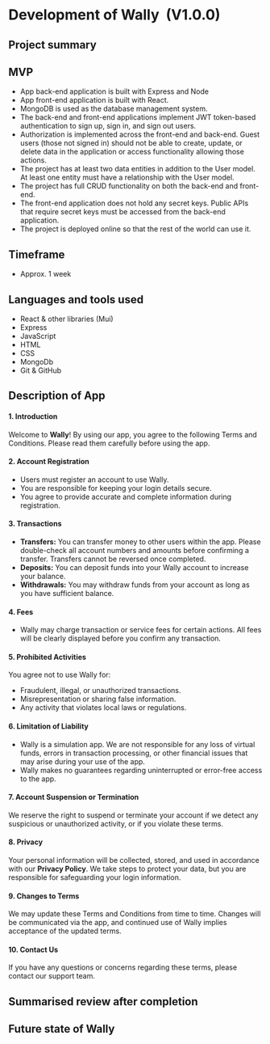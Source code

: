 # Development of Wally  (V1.0.0)


## Project summary

## MVP
- App back-end application is built with Express and Node
- App front-end application is built with React.
- MongoDB is used as the database management system.
- The back-end and front-end applications implement JWT token-based authentication to sign up, sign in, and sign out users.
- Authorization is implemented across the front-end and back-end. Guest users (those not signed in) should not be able to create, update, or delete data in the application or access functionality allowing those actions.
- The project has at least two data entities in addition to the User model. At least one entity must have a relationship with the User model.
- The project has full CRUD functionality on both the back-end and front-end.
- The front-end application does not hold any secret keys. Public APIs that require secret keys must be accessed from the back-end application.
- The project is deployed online so that the rest of the world can use it.

## Timeframe

- Approx. 1 week

## Languages and tools used

- React & other libraries (Mui)
- Express
- JavaScript
- HTML
- CSS
- MongoDb
- Git & GitHub

## Description of App

#### 1. Introduction
Welcome to **Wally**! By using our app, you agree to the following Terms and Conditions. Please read them carefully before using the app.
#### 2. Account Registration
- Users must register an account to use Wally.
- You are responsible for keeping your login details secure.
- You agree to provide accurate and complete information during registration.
#### 3. Transactions
- **Transfers:** You can transfer money to other users within the app. Please double-check all account numbers and amounts before confirming a transfer. Transfers cannot be reversed once completed.
- **Deposits:** You can deposit funds into your Wally account to increase your balance.
- **Withdrawals:** You may withdraw funds from your account as long as you have sufficient balance.
#### 4. Fees
- Wally may charge transaction or service fees for certain actions. All fees will be clearly displayed before you confirm any transaction.
#### 5. Prohibited Activities
You agree not to use Wally for:
- Fraudulent, illegal, or unauthorized transactions.
- Misrepresentation or sharing false information.
- Any activity that violates local laws or regulations.
#### 6. Limitation of Liability
- Wally is a simulation app. We are not responsible for any loss of virtual funds, errors in transaction processing, or other financial issues that may arise during your use of the app.
- Wally makes no guarantees regarding uninterrupted or error-free access to the app.
#### 7. Account Suspension or Termination
We reserve the right to suspend or terminate your account if we detect any suspicious or unauthorized activity, or if you violate these terms.
#### 8. Privacy
Your personal information will be collected, stored, and used in accordance with our **Privacy Policy**. We take steps to protect your data, but you are responsible for safeguarding your login information.
#### 9. Changes to Terms
We may update these Terms and Conditions from time to time. Changes will be communicated via the app, and continued use of Wally implies acceptance of the updated terms.
#### 10. Contact Us
If you have any questions or concerns regarding these terms, please contact our support team.


## Summarised review after completion

## Future state of Wally

